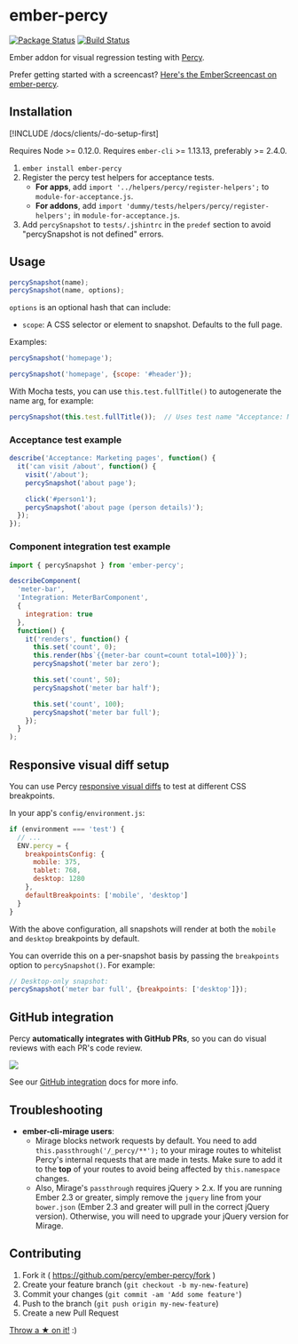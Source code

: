 # ember-percy [<i class="fa fa-github" aria-hidden="true"></i>](https://github.com/percy/ember-percy)

[![Package Status](https://img.shields.io/npm/v/ember-percy.svg)](https://www.npmjs.com/package/ember-percy)
[![Build Status](https://travis-ci.org/percy/ember-percy.svg?branch=master)](https://travis-ci.org/percy/ember-percy)

Ember addon for visual regression testing with [Percy](https://percy.io).

Prefer getting started with a screencast? [Here's the EmberScreencast on ember-percy](https://www.emberscreencasts.com/posts/160).

## Installation

[!INCLUDE /docs/clients/-do-setup-first]

Requires Node >= 0.12.0.
Requires `ember-cli` >= 1.13.13, preferably >= 2.4.0.

1. `ember install ember-percy`
1. Register the percy test helpers for acceptance tests.
    * **For apps**, add `import '../helpers/percy/register-helpers';` to `module-for-acceptance.js`.
    * **For addons**, add `import 'dummy/tests/helpers/percy/register-helpers';` in `module-for-acceptance.js`.
1. Add `percySnapshot` to `tests/.jshintrc` in the `predef` section to avoid "percySnapshot is not defined" errors.

## Usage

```javascript
percySnapshot(name);
percySnapshot(name, options);
```

`options` is an optional hash that can include:

* `scope`: A CSS selector or element to snapshot. Defaults to the full page.

Examples:

```javascript
percySnapshot('homepage');
```

```javascript
percySnapshot('homepage', {scope: '#header'});
```

With Mocha tests, you can use `this.test.fullTitle()` to autogenerate the name arg, for example:

```javascript
percySnapshot(this.test.fullTitle());  // Uses test name "Acceptance: Marketing pages can visit /about"
```

### Acceptance test example

```javascript
describe('Acceptance: Marketing pages', function() {
  it('can visit /about', function() {
    visit('/about');
    percySnapshot('about page');

    click('#person1');
    percySnapshot('about page (person details)');
  });
});
```

### Component integration test example

```javascript
import { percySnapshot } from 'ember-percy';

describeComponent(
  'meter-bar',
  'Integration: MeterBarComponent',
  {
    integration: true
  },
  function() {
    it('renders', function() {
      this.set('count', 0);
      this.render(hbs`{{meter-bar count=count total=100}}`);
      percySnapshot('meter bar zero');

      this.set('count', 50);
      percySnapshot('meter bar half');

      this.set('count', 100);
      percySnapshot('meter bar full');
    });
  }
);
```

## Responsive visual diff setup

You can use Percy [responsive visual diffs](/docs/learn/responsive) to test at different CSS breakpoints.

In your app's `config/environment.js`:

```javascript
if (environment === 'test') {
  // ...
  ENV.percy = {
    breakpointsConfig: {
      mobile: 375,
      tablet: 768,
      desktop: 1280
    },
    defaultBreakpoints: ['mobile', 'desktop']
  }
}
```

With the above configuration, all snapshots will render at both the `mobile` and `desktop`
breakpoints by default.

You can override this on a per-snapshot basis by passing the `breakpoints` option to `percySnapshot()`.
For example:

```javascript
// Desktop-only snapshot:
percySnapshot('meter bar full', {breakpoints: ['desktop']});
```

## GitHub integration

Percy **automatically integrates with GitHub PRs**, so you can do visual reviews with each PR's code review.

![](https://cloud.githubusercontent.com/assets/75300/13929974/13750b2c-ef5a-11e5-9a87-3ad3b335cc0d.png)

See our [GitHub integration](/docs/learn/github-integration) docs for more info.

## Troubleshooting

* **ember-cli-mirage users**:
  * Mirage blocks network requests by default. You need to add `this.passthrough('/_percy/**');` to your mirage routes to whitelist Percy's internal requests that are made in tests. Make sure to add it to the **top** of your routes to avoid being affected by `this.namespace` changes.
  * Also, Mirage's `passthrough` requires jQuery > 2.x. If you are running Ember 2.3 or greater, simply remove the `jquery` line from your `bower.json` (Ember 2.3 and greater will pull in the correct jQuery version). Otherwise, you will need to upgrade your jQuery version for Mirage.

## Contributing

1. Fork it ( https://github.com/percy/ember-percy/fork )
2. Create your feature branch (`git checkout -b my-new-feature`)
3. Commit your changes (`git commit -am 'Add some feature'`)
4. Push to the branch (`git push origin my-new-feature`)
5. Create a new Pull Request

[Throw a ★ on it!](https://github.com/percy/ember-percy) :)
